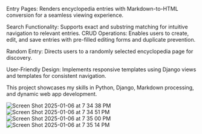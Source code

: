 Entry Pages: Renders encyclopedia entries with Markdown-to-HTML conversion for a seamless viewing experience.

Search Functionality: Supports exact and substring matching for intuitive navigation to relevant entries.
CRUD Operations: Enables users to create, edit, and save entries with pre-filled editing forms and duplicate prevention.

Random Entry: Directs users to a randomly selected encyclopedia page for discovery.

User-Friendly Design: Implements responsive templates using Django views and templates for consistent navigation.


This project showcases my skills in Python, Django, Markdown processing, and dynamic web app development.


![Screen Shot 2025-01-06 at 7 34 38 PM](https://github.com/user-attachments/assets/8a22559c-9ede-4a45-9260-e9f28cf63c9e)
![Screen Shot 2025-01-06 at 7 34 51 PM](https://github.com/user-attachments/assets/1d27e818-8263-4ad0-bb1c-b77e7cf09342)
![Screen Shot 2025-01-06 at 7 35 00 PM](https://github.com/user-attachments/assets/a4d0faca-985f-4e01-8f69-45be179906a8)
![Screen Shot 2025-01-06 at 7 35 14 PM](https://github.com/user-attachments/assets/6d132eef-fec2-46ff-bed5-18294fa06026)

